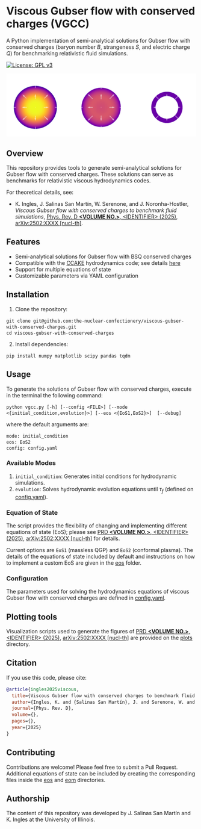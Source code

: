 # Viscous Gubser flow with conserved charges (VGCC)
A Python implementation of semi-analytical solutions for Gubser flow with conserved charges (baryon number $B$, strangeness $S$, and electric charge $Q$) for benchmarking relativistic fluid simulations.

[![License: GPL v3](https://img.shields.io/badge/License-University_of_Illinois/NCSA_Open_Source-blue.svg)](https://spdx.org/licenses/NCSA.html)
<p align="center">
<img src="utils/VGCC_evolution.png" alt="logo" width="700"/>
</p>

## Overview

This repository provides tools to generate semi-analytical solutions for Gubser flow with conserved charges. These solutions can serve as benchmarks for relativistic viscous hydrodynamics codes.

For theoretical details, see:
- K. Ingles, J. Salinas San Martín, W. Serenone, and J. Noronha-Hostler,
 _Viscous Gubser flow with conserved charges to benchmark fluid simulations_, [Phys. Rev. D **\<VOLUME NO.\>**, \<IDENTIFIER\> (2025)](), [arXiv:2502:XXXX [nucl-th]]().

## Features
- Semi-analytical solutions for Gubser flow with BSQ conserved charges
- Compatible with the [CCAKE](https://github.com/the-nuclear-confectionery/CCAKE) hydrodynamics code; see details [here](https://inspirehep.net/literature/2787415)
- Support for multiple equations of state
- Customizable parameters via YAML configuration

## Installation
1. Clone the repository:
```terminal
git clone git@github.com:the-nuclear-confectionery/viscous-gubser-with-conserved-charges.git
cd viscous-gubser-with-conserved-charges
```

2. Install dependencies:
```terminal
pip install numpy matplotlib scipy pandas tqdm
```

## Usage

To generate the solutions of Gubser flow with conserved charges, execute in the terminal the following command:
```terminal
python vgcc.py [-h] [--config <FILE>] [--mode <{initial_condition,evolution}>] [--eos <{EoS1,EoS2}>]  [--debug]
```

where the default arguments are:
```terminal
mode: initial_condition
eos: EoS2
config: config.yaml
```

### Available Modes

1. `initial_condition`: Generates initial conditions for hydrodynamic simulations.
2. `evolution`: Solves hydrodynamic evolution equations until $\tau_f$ (defined on [config.yaml](config.yaml)).


### Equation of State

The script provides the flexibility of changing and implementing different equations of state (EoS); please see [PRD **\<VOLUME NO.\>**, \<IDENTIFIER\> (2025)](), [arXiv:2502:XXXX [nucl-th]]() for details.

Current options are `EoS1` (massless QGP) and `EoS2` (conformal plasma).
The details of the equations of state included by default and instructions on how to implement a custom EoS are given in the [eos](eos) folder.

### Configuration

The parameters used for solving the hydrodynamics equations of viscous Gubser flow with conserved charges are defined in [config.yaml](config.yaml).

## Plotting tools

Visualization scripts used to generate the figures of [PRD **\<VOLUME NO.>**, \<IDENTIFIER> (2025)](), [arXiv:2502:XXXX [nucl-th]]() are provided on the [plots](plots) directory.

## Citation

If you use this code, please cite:
```bibtex
@article{ingles2025viscous,
  title={Viscous Gubser flow with conserved charges to benchmark fluid simulations},
  author={Ingles, K. and {Salinas San Martín}, J. and Serenone, W. and Noronha-Hostler, J.},
  journal={Phys. Rev. D},
  volume={},
  pages={},
  year={2025}
}
```

## Contributing

Contributions are welcome! Please feel free to submit a Pull Request. Additional equations of state can be included by creating the corresponding files inside the [eos](eos) and [eom](eom) directories.

## Authorship

The content of this repository was developed by J. Salinas San Martín and K. Ingles at the University of Illinois.